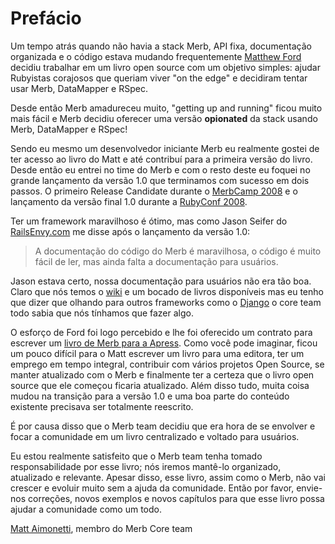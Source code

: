 ﻿# Prefácio

Um tempo atrás quando não havia a stack Merb, API fixa, documentação organizada e o código estava mudando frequentemente [Matthew Ford](http://github.com/deimos1986) decidiu trabalhar em um livro open source com um objetivo simples: ajudar Rubyistas corajosos que queriam viver "on the edge" e decidiram tentar usar Merb, DataMapper e RSpec.

Desde então Merb amadureceu muito, "getting up and running" ficou muito mais fácil e Merb decidiu oferecer uma versão **opionated** da stack usando Merb, DataMapper e RSpec!

Sendo eu mesmo um desenvolvedor iniciante Merb eu realmente gostei de ter acesso ao livro do Matt e até contribuí para a primeira versão do livro. Desde então eu entrei no time do Merb e com o resto deste eu foquei no grande lançamento da versão 1.0 que terminamos com sucesso em dois passos. O primeiro Release Candidate durante o [MerbCamp 2008](http://merbcamp.com) e o lançamento da versão final 1.0 durante a [RubyConf 2008](http://rubyconf.org). 

Ter um framework maravilhoso é ótimo, mas como Jason Seifer do [RailsEnvy.com](http://railsenvy.com) me disse após o lançamento da versão 1.0: 

> A documentação do código do Merb é maravilhosa, o código é muito fácil de ler, mas ainda falta a documentação para usuários.

Jason estava certo, nossa documentação para usuários não era tão boa. Claro que nós temos o [wiki](http://wiki.merbivore.com) e um bocado de livros disponíveis mas eu tenho que dizer que olhando para outros frameworks como o [Django](http://www.djangobook.com/) o core team todo sabia que nós tínhamos que fazer algo.

O esforço de Ford foi logo percebido e lhe foi oferecido um contrato para escrever um [livro de Merb para a Apress](http://www.apress.com/book/view/9781430218234). Como você pode imaginar, ficou um pouco difícil para o Matt escrever um livro para uma editora, ter um emprego em tempo integral, contribuir com vários projetos Open Source, se manter atualizado com o Merb e finalmente ter a certeza que o livro open source que ele começou ficaria atualizado. Além disso tudo, muita coisa mudou na transição para a versão 1.0 e uma boa parte do conteúdo existente precisava ser totalmente reescrito.

É por causa disso que o Merb team decidiu que era hora de se envolver e focar a comunidade em um livro centralizado e voltado para usuários.

Eu estou realmente satisfeito que o Merb team tenha tomado responsabilidade por esse livro; nós iremos mantê-lo organizado, atualizado e relevante. Apesar disso, esse livro, assim como o Merb, não vai crescer e evoluir muito sem a ajuda da comunidade. Então por favor, envie-nos correções, novos exemplos e novos capítulos para que esse livro possa ajudar a comunidade como um todo.

[Matt Aimonetti](http://merbist.com), membro do Merb Core team
